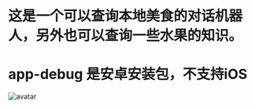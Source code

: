 # 这是一个可以查询本地美食的对话机器人，另外也可以查询一些水果的知识。
# app-debug 是安卓安装包，不支持iOS
![avatar](http://ys-o.ys168.com/617764348/615161005/h72286L3I3NLINTwfKkJ63/WechatIMG11.jpeg)

